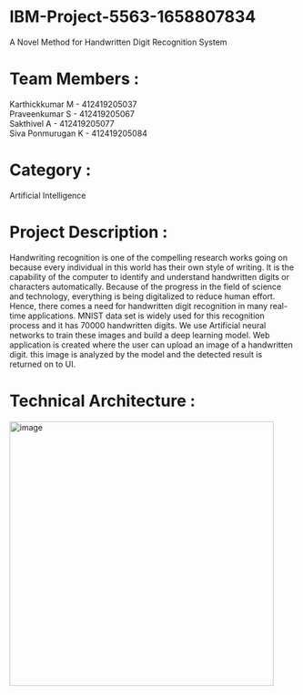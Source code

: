 # IBM-Project-5563-1658807834
A Novel Method for Handwritten Digit Recognition System

# Team Members : 
Karthickkumar M   - 412419205037 <br>
Praveenkumar S    - 412419205067 <br>
Sakthivel A       - 412419205077 <br>
Siva Ponmurugan K - 412419205084

# Category : 
Artificial Intelligence
# Project Description :

Handwriting recognition is one of the compelling research works going on because every individual in this world has their own style of writing. It is the capability of the computer to identify and understand handwritten digits or characters automatically. Because of the progress in the field of science and technology, everything is being digitalized to reduce human effort. Hence, there comes a need for handwritten digit recognition in many real-time applications. MNIST data set is widely used for this recognition process and it has 70000 handwritten digits. We use Artificial neural networks to train these images and build a deep learning model. Web application is created where the user can upload an image of a handwritten digit. this image is analyzed by the model and the detected result is returned on to UI.

# Technical Architecture :

<img width="464" alt="image" src="https://user-images.githubusercontent.com/113275883/200172124-c48a7408-c230-4581-b665-3ab7dfbf2dc6.png">
